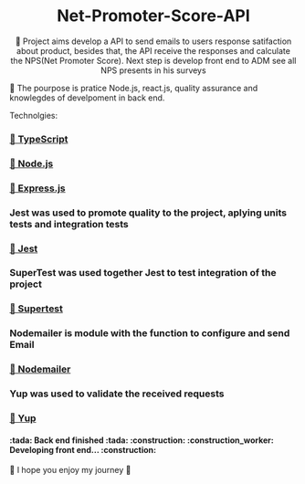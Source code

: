 <h1 align="center">Net-Promoter-Score-API</h1>


<p align="center">🚀 Project aims develop a API to send emails to users response satifaction about product, besides that, the API receive the responses and calculate the NPS(Net Promoter Score). Next step is develop front end to ADM see all NPS presents in his surveys</p>

:book: The pourpose is pratice Node.js, react.js, quality assurance and knowlegdes of develpoment in back end.

Technolgies:

<h3>
    <a href="https://www.typescriptlang.org/">🔗 TypeScript</a>
</h3>

<h3>
    <a href="https://nodejs.org/pt-br/">🔗 Node.js</a>
</h3>

<h3>
    <a href="https://expressjs.com/">🔗 Express.js</a>
</h3>

<h3>
	Jest was used to promote quality to the project, aplying units tests and integration tests
</h3>

<h3>
    <a href="https://jestjs.io/">🔗 Jest</a>
</h3>

<h3>
	SuperTest was used together Jest to test integration of the project
</h3>

<h3>
    <a href="https://github.com/visionmedia/supertest">🔗 Supertest</a>
</h3>

<h3>
	Nodemailer is module with the function to configure and send Email
</h3>

<h3>
    <a href="https://nodemailer.com/about/">🔗 Nodemailer</a>
</h3>

<h3>
	Yup was used to validate the received requests
</h3>

<h3>
	<a href="https://github.com/jquense/yup">🔗 Yup</a>
</h3>

<h4> 
	:tada: Back end finished :tada:
	:construction: :construction_worker: Developing front end... :construction:
</h4>

:tada: I hope you enjoy my journey :tada:
